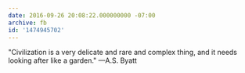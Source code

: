 ```yaml
---
date: 2016-09-26 20:08:22.000000000 -07:00
archive: fb
id: '1474945702'
---
```


"Civilization is a very delicate and rare and complex thing, and it needs looking after like a garden." —A.S. Byatt
